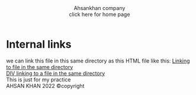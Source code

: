 <!DOCTYPE html>
<html>
<head>
	<meta charset="utf-8">
	<title>links </title>
</head>
<body>
	<header>
		Ahsankhan company
		<nav> click here for home page </nav>
	</header>
	<h1>Internal links</h1>
	<section>
		we can link this file in this same directory as this HTML file like this:
		<a href="same directory.md" title="same dir link">Linking to file in the same directory
		<a href="same-directory.md" title= "same dir link">
			<div>DIV linking to a file in the same directory</div>
		</a>
	</section>
	<aside>This is just for my practice </aside>
	<footer>AHSAN KHAN 2022 &copy;copyright</footer>
</body>
</html>